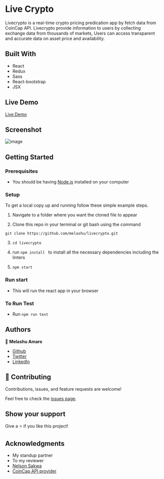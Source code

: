 # Live Crypto

Livecrypto is a real-time crypto pricing predication app by fetch data from CoinCap API. Livecrypto provide information to users by collecting exchange data from thousands of markets, Users can access transparent and accurate data on asset price and availability.
## Built With
- React 
- Redux
- Sass
- React-bootstrap 
- JSX

## Live Demo
[Live Demo](https://clinquant-kringle-c60d03.netlify.app/)

## Screenshot 
![image](https://user-images.githubusercontent.com/30173722/195955778-bab825c5-0d41-4f50-8628-e9281e508f11.png)

## Getting Started
### Prerequisites

- You should be having [Node.js](https://nodejs.org/en/) installed on your computer
### Setup

To get a local copy up and running follow these simple example steps.

1. Navigate to a folder where you want the cloned file to appear
   
2. Clone this repo in your terminal or git bash using the command

  `git clone https://github.com/melashu/livecrypto.git`

3. `cd livecrypto`

4. run `npm install ` to install all the necessary dependencies including the linters

4. `npm start`

### Run start 
- This will run the react app in your browser 


### To Run Test
- Run `npm run test`

## Authors 

👤 **Melashu Amare**

- [Github](https://github.com/melashu)
- [Twitter](https://twitter.com/meshu102)
- [LinkedIn](https://www.linkedin.com/in/melashu-amare/)


## 🤝 Contributing

Contributions, issues, and feature requests are welcome!


Feel free to check the [issues page](https://github.com/melashu/livecrypto/issues).

## Show your support

Give a ⭐️ if you like this project!

## Acknowledgments

- My standup partner 
- To my reviewer 
- [Nelson Sakwa](https://www.behance.net/sakwadesignstudio)
- [CoinCap API provider](https://docs.coincap.io/#ee30bea9-bb6b-469d-958a-d3e35d442d7a)




